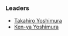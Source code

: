 ### Leaders
* [Takahiro Yoshimura](mailto:takahiro.yoshimura@owasp.org)
* [Ken-ya Yoshimura](mailto:ken-ya.yoshimura@owasp.org)
